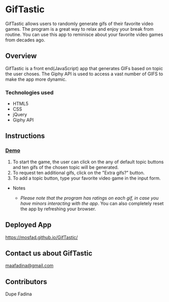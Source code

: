 # GifTastic

GifTastic allows users to randomly generate gifs of their favorite video games.
The program is a great way to relax and enjoy your break from routine. You can use this app to reminisce about your favorite video games from decades ago.

## Overview

GifTastic is a front end(JavaScript) app that generates GIFs based on topic the user choses. The Giphy API is used to access a vast number of GIFS to make the app more dynamic.

### Technologies used

- HTML5
- CSS
- jQuery
- Giphy API

## Instructions

### [Demo](https://drive.google.com/file/d/1_9kJh_PsQYFd0hOK97FUi0gdNGZZodO0/view)

1. To start the game, the user can click on the any of default topic buttons and ten gifs of the chosen topic will be generated.
2. To request ten additional gifs, click on the "Extra gifs?" button.
3. To add a topic button, type your favorite video game in the input form.

- Notes

  - _Please note that the program has ratings on each gif, in case you have minors interacting with the app_. You can also completely reset the app by refreshing your browser.

## Deployed App

https://mosfad.github.io/GifTastic/

## Contact us about GifTastic

maafadina@gmail.com

## Contributors

Dupe Fadina
